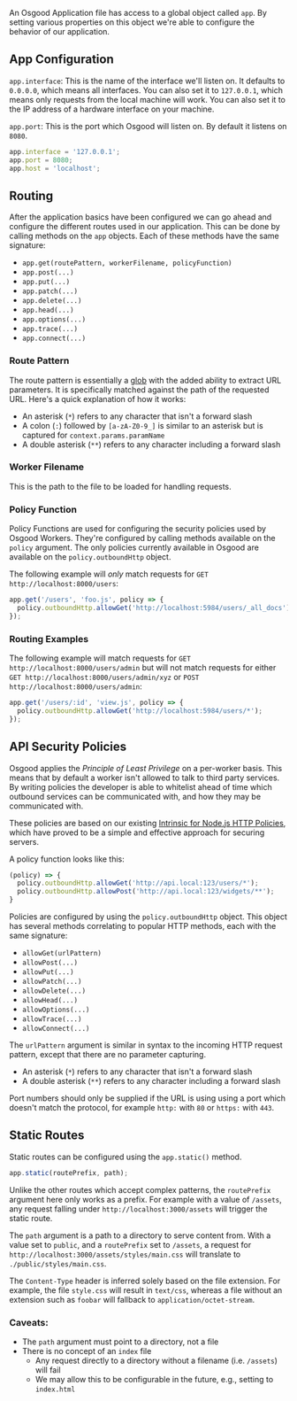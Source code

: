 An Osgood Application file has access to a global object called `app`. By
setting various properties on this object we're able to configure the behavior
of our application.

## App Configuration

`app.interface`: This is the name of the interface we'll listen on. It defaults
to `0.0.0.0`, which means all interfaces. You can also set it to `127.0.0.1`,
which means only requests from the local machine will work. You can also set it
to the IP address of a hardware interface on your machine.

`app.port`: This is the port which Osgood will listen on. By default it listens
on `8080`.

```javascript
app.interface = '127.0.0.1';
app.port = 8080;
app.host = 'localhost';
```

## Routing

After the application basics have been configured we can go ahead and configure
the different routes used in our application. This can be done by calling
methods on the `app` objects. Each of these methods have the same signature:

- `app.get(routePattern, workerFilename, policyFunction)`
- `app.post(...)`
- `app.put(...)`
- `app.patch(...)`
- `app.delete(...)`
- `app.head(...)`
- `app.options(...)`
- `app.trace(...)`
- `app.connect(...)`

### Route Pattern

The route pattern is essentially a
[glob](https://www.npmjs.com/package/glob#glob-primer) with the added ability
to extract URL parameters. It is specifically matched against the path of the
requested URL. Here's a quick explanation of how it works:

- An asterisk (`*`) refers to any character that isn't a forward slash
- A colon (`:`) followed by `[a-zA-Z0-9_]` is similar to an asterisk but is captured for `context.params.paramName`
- A double asterisk (`**`) refers to any character including a forward slash

### Worker Filename

This is the path to the file to be loaded for handling requests.

### Policy Function

Policy Functions are used for configuring the security policies used by Osgood
Workers. They're configured by calling methods available on the `policy`
argument. The only policies currently available in Osgood are available on the
`policy.outboundHttp` object.

The following example will _only_ match requests for `GET http://localhost:8000/users`:

```javascript
app.get('/users', 'foo.js', policy => {
  policy.outboundHttp.allowGet('http://localhost:5984/users/_all_docs');
});
```

### Routing Examples

The following example will match requests for `GET
http://localhost:8000/users/admin` but will not match requests for either `GET
http://localhost:8000/users/admin/xyz` or `POST
http://localhost:8000/users/admin`:

```javascript
app.get('/users/:id', 'view.js', policy => {
  policy.outboundHttp.allowGet('http://localhost:5984/users/*');
});
```

## API Security Policies

Osgood applies the _Principle of Least Privilege_ on a per-worker basis. This
means that by default a worker isn't allowed to talk to third party services.
By writing policies the developer is able to whitelist ahead of time which
outbound services can be communicated with, and how they may be communicated
with.

These policies are based on our existing [Intrinsic for Node.js HTTP
Policies](https://intrinsic.com/docs/latest/policy-outbound-http.html), which
have proved to be a simple and effective approach for securing servers.

A policy function looks like this:

```javascript
(policy) => {
  policy.outboundHttp.allowGet('http://api.local:123/users/*');
  policy.outboundHttp.allowPost('http://api.local:123/widgets/**');
}
```

Policies are configured by using the `policy.outboundHttp` object. This object
has several methods correlating to popular HTTP methods, each with the same
signature:

- `allowGet(urlPattern)`
- `allowPost(...)`
- `allowPut(...)`
- `allowPatch(...)`
- `allowDelete(...)`
- `allowHead(...)`
- `allowOptions(...)`
- `allowTrace(...)`
- `allowConnect(...)`

The `urlPattern` argument is similar in syntax to the incoming HTTP request
pattern, except that there are no parameter capturing.

- An asterisk (`*`) refers to any character that isn't a forward slash
- A double asterisk (`**`) refers to any character including a forward slash

Port numbers should only be supplied if the URL is using using a port which
doesn't match the protocol, for example `http:` with `80` or `https:` with
`443`.

## Static Routes

Static routes can be configured using the `app.static()` method.

```javascript
app.static(routePrefix, path);
```

Unlike the other routes which accept complex patterns, the `routePrefix`
argument here only works as a prefix. For example with a value of `/assets`,
any request falling under `http://localhost:3000/assets` will trigger the
static route.

The `path` argument is a path to a directory to serve content from. With a
value set to `public`, and a `routePrefix` set to `/assets`, a request for
`http://localhost:3000/assets/styles/main.css` will translate to
`./public/styles/main.css`.

The `Content-Type` header is inferred solely based on the file extension. For
example, the file `style.css` will result in `text/css`, whereas a file without
an extension such as `foobar` will fallback to `application/octet-stream`.

### Caveats:

- The `path` argument must point to a directory, not a file
- There is no concept of an `index` file
  - Any request directly to a directory without a filename (i.e. `/assets`) will fail
  - We may allow this to be configurable in the future, e.g., setting to `index.html`
